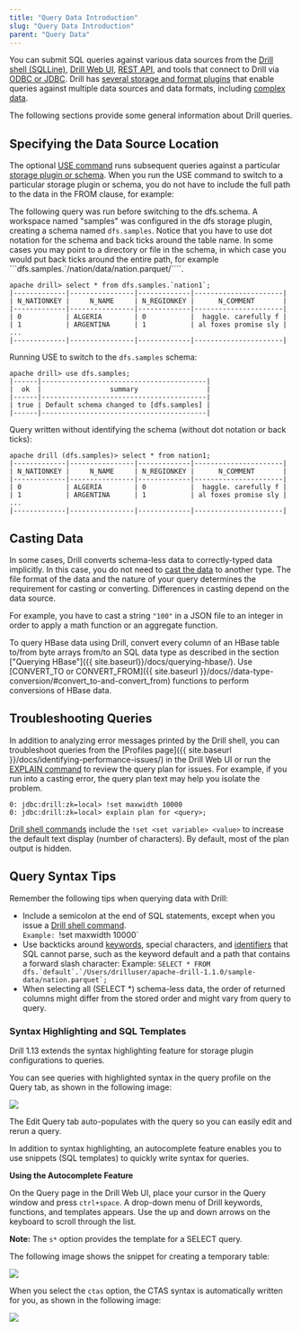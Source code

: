 ```yaml
---
title: "Query Data Introduction"
slug: "Query Data Introduction"
parent: "Query Data"
---
```

You can submit SQL queries against various data sources from the [Drill shell (SQLLine)]({{site.baseurl}}/docs/configuring-the-drill-shell/), [Drill Web UI]({{site.baseurl}}/docs/starting-the-web-ui/), [REST API]({{site.baseurl}}/docs/rest-api/), and tools that connect to Drill via [ODBC or JDBC]({{site.baseurl}}/docs/odbc-jdbc-interfaces/). Drill has [several storage and format plugins]({{site.baseurl}}/docs/connect-a-data-source-introduction/) that enable queries against multiple data sources and data formats, including [complex data]({{site.baseurl}}/docs/querying-complex-data). 
 
The following sections provide some general information about Drill queries.

## Specifying the Data Source Location
The optional [USE command]({{site.baseurl}}/docs/use) runs subsequent queries against a particular [storage plugin or schema]({{site.baseurl}}/docs/connect-a-data-source-introduction/). When you run the USE command to switch to a particular storage plugin or schema, you do not have to include the full path to the data in the FROM clause, for example:

The following query was run before switching to the dfs.schema. A workspace named "samples" was configured in the dfs storage plugin, creating a schema named `dfs.samples`. Notice that you have to use dot notation for the schema and back ticks around the table name. In some cases you may point to a directory or file in the schema, in which case you would put back ticks around the entire path, for example ```dfs.samples.`/nation/data/nation.parquet/````.  


	apache drill> select * from dfs.samples.`nation1`;
	|-------------|----------------|-------------|----------------------|
	| N_NATIONKEY |     N_NAME     | N_REGIONKEY |      N_COMMENT       |
	|-------------|----------------|-------------|----------------------|
	| 0           | ALGERIA        | 0           |  haggle. carefully f |
	| 1           | ARGENTINA      | 1           | al foxes promise sly |
	...
	|-------------|----------------|-------------|----------------------|

Running USE to switch to the `dfs.samples` schema: 

	apache drill> use dfs.samples;
	|------|-----------------------------------------|
	|  ok  |                 summary                 |
	|------|-----------------------------------------|
	| true | Default schema changed to [dfs.samples] |
	|------|-----------------------------------------|  

Query written without identifying the schema (without dot notation or back ticks):

	apache drill (dfs.samples)> select * from nation1;
	|-------------|----------------|-------------|----------------------|
	| N_NATIONKEY |     N_NAME     | N_REGIONKEY |      N_COMMENT       |
	|-------------|----------------|-------------|----------------------|
	| 0           | ALGERIA        | 0           |  haggle. carefully f |
	| 1           | ARGENTINA      | 1           | al foxes promise sly |
	...
	|-------------|----------------|-------------|----------------------|


## Casting Data
In some cases, Drill converts schema-less data to correctly-typed data implicitly. In this case, you do not need to [cast the data]({{site.baseurl}}/docs/supported-data-types/#casting-and-converting-data-types) to another type. The file format of the data and the nature of your query determines the requirement for casting or converting. Differences in casting depend on the data source. 

For example, you have to cast a string `"100"` in a JSON file to an integer in order to apply a math function
or an aggregate function.

To query HBase data using Drill, convert every column of an HBase table to/from byte arrays from/to an SQL data type as described in the section ["Querying HBase"]({{ site.baseurl}}/docs/querying-hbase/). Use [CONVERT_TO or CONVERT_FROM]({{ site.baseurl }}/docs//data-type-conversion/#convert_to-and-convert_from) functions to perform conversions of HBase data.

## Troubleshooting Queries

In addition to analyzing error messages printed by the Drill shell, you can troubleshoot queries from the [Profiles page]({{ site.baseurl }}/docs/identifying-performance-issues/) in the Drill Web UI or run the [EXPLAIN command]({{site.baseurl}}/docs/explain/) to review the query plan for issues. For example, if you run into a casting error, the query plan text may help you isolate the problem.

    0: jdbc:drill:zk=local> !set maxwidth 10000
    0: jdbc:drill:zk=local> explain plan for <query>;

[Drill shell commands]({{site.baseurl}}/docs/configuring-the-drill-shell/) include the `!set <set variable> <value>` to increase the default text display (number of characters). By default, most of the plan output is hidden.

## Query Syntax Tips

Remember the following tips when querying data with Drill:

  * Include a semicolon at the end of SQL statements, except when you issue a [Drill shell command]({{site.baseurl}}/docs/configuring-the-drill-shell/).   
    `Example: `!set maxwidth 10000`
  * Use backticks around [keywords]({{site.baseurl}}/docs/reserved-keywords), special characters, and [identifiers]({{site.baseurl}}/docs/lexical-structure/#identifier) that SQL cannot parse, such as the keyword default and a path that contains a forward slash character:
    Example: ``SELECT * FROM dfs.`default`.`/Users/drilluser/apache-drill-1.1.0/sample-data/nation.parquet`;``
  * When selecting all (SELECT *) schema-less data, the order of returned columns might differ from the stored order and might vary from query to query.  

### Syntax Highlighting and SQL Templates  
Drill 1.13 extends the syntax highlighting feature for storage plugin configurations to queries. 

You can see queries with highlighted syntax in the query profile on the Query tab, as shown in the following image:  

![](https://i.imgur.com/ZcXDQwV.png)  

The Edit Query tab auto-populates with the query so you can easily edit and rerun a query.  

In addition to syntax highlighting, an autocomplete feature enables you to use snippets (SQL templates) to quickly write syntax for queries.  
  
**Using the Autocomplete Feature**  

On the Query page in the Drill Web UI, place your cursor in the Query window and press `ctrl+space`. A drop-down menu of Drill keywords, functions, and templates appears. Use the up and down arrows on the keyboard to scroll through the list.  
 
**Note:** The `s*` option provides the template for a SELECT query.  

The following image shows the snippet for creating a temporary table:  

![](https://i.imgur.com/yKMSIRV.png)  

When you select the `ctas` option, the CTAS syntax is automatically written for you, as shown in the following image:  

![](https://i.imgur.com/TzmZFi5.png)


